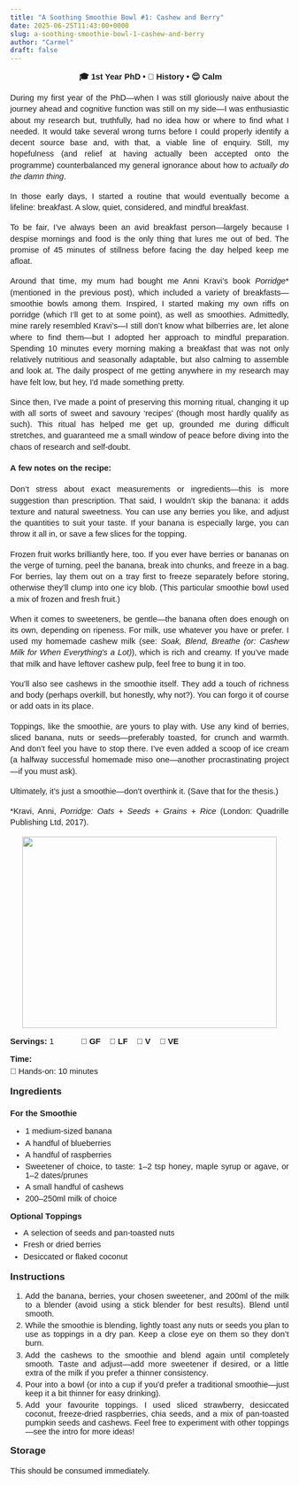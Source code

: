 ```yaml
---
title: "A Soothing Smoothie Bowl #1: Cashew and Berry"
date: 2025-06-25T11:43:00+0000
slug: a-soothing-smoothie-bowl-1-cashew-and-berry
author: "Carmel"
draft: false
---
```


<p style="text-align: center;"><span style="font-family: arial;"> <span face="Arial, sans-serif" style="font-size: 11pt; font-weight: 700; text-align: center; white-space-collapse: preserve;">🎓 1st Year PhD • 📘 History • 😌 Calm</span></span></p><span id="docs-internal-guid-669dea32-7fff-1228-f832-dd1fe18d9d71"><p dir="ltr" style="line-height: 1.38; margin-bottom: 0pt; margin-top: 0pt; text-align: justify;"><span style="font-family: arial;"><span face="Arial, sans-serif" style="font-size: 11pt; font-variant-alternates: normal; font-variant-east-asian: normal; font-variant-emoji: normal; font-variant-numeric: normal; font-variant-position: normal; vertical-align: baseline; white-space-collapse: preserve;">During my first year of the PhD—when I was still gloriously naive about the journey ahead and cognitive function was still on my side—I was enthusiastic about my research but, truthfully, had no idea how or where to find what I needed. It would take several wrong turns before I could properly identify a decent source base and, with that, a viable line of enquiry. Still, my hopefulness (and relief at having actually been accepted onto the programme) counterbalanced my general ignorance about how to </span><span face="Arial, sans-serif" style="font-size: 11pt; font-style: italic; font-variant-alternates: normal; font-variant-east-asian: normal; font-variant-emoji: normal; font-variant-numeric: normal; font-variant-position: normal; vertical-align: baseline; white-space-collapse: preserve;">actually do the damn thing</span><span face="Arial, sans-serif" style="font-size: 11pt; font-variant-alternates: normal; font-variant-east-asian: normal; font-variant-emoji: normal; font-variant-numeric: normal; font-variant-position: normal; vertical-align: baseline; white-space-collapse: preserve;">.</span></span></p><p dir="ltr" style="line-height: 1.38; margin-bottom: 12pt; margin-top: 12pt; text-align: justify;"><span style="font-family: arial; font-size: 11pt; font-variant-alternates: normal; font-variant-east-asian: normal; font-variant-emoji: normal; font-variant-numeric: normal; font-variant-position: normal; vertical-align: baseline; white-space-collapse: preserve;">In those early days, I started a routine that would eventually become a lifeline: breakfast. A slow, quiet, considered, and mindful breakfast.</span></p><p dir="ltr" style="line-height: 1.38; margin-bottom: 12pt; margin-top: 12pt; text-align: justify;"><span style="font-family: arial; font-size: 11pt; font-variant-alternates: normal; font-variant-east-asian: normal; font-variant-emoji: normal; font-variant-numeric: normal; font-variant-position: normal; vertical-align: baseline; white-space-collapse: preserve;">To be fair, I’ve always been an avid breakfast person—largely because I despise mornings and food is the only thing that lures me out of bed. The promise of 45 minutes of stillness before facing the day helped keep me afloat.</span></p><p dir="ltr" style="line-height: 1.38; margin-bottom: 12pt; margin-top: 12pt; text-align: justify;"><span style="font-family: arial; font-size: 11pt; white-space-collapse: preserve;">Around that time, my mum had bought me Anni Kravi’s book <i>Porridge</i>* (mentioned in the previous post), which included a variety of breakfasts—smoothie bowls among them. Inspired, I started making my own riffs on porridge (which I’ll get to at some point), as well as smoothies. Admittedly, mine rarely resembled Kravi’s—I still don’t know what bilberries are, let alone where to find them—but I adopted her approach to mindful preparation. Spending 10 minutes every morning making a breakfast that was not only relatively nutritious and seasonally adaptable, but also calming to assemble and look at. The daily prospect of me getting anywhere in my research may have felt low, but hey, I'd made something pretty.</span></p><p dir="ltr" style="line-height: 1.38; margin-bottom: 0pt; margin-top: 0pt; text-align: justify;"><span style="font-family: arial; font-size: 11pt; white-space-collapse: preserve;">Since then, I’ve made a point of preserving this morning ritual, changing it up with all sorts of sweet and savoury ‘recipes’ (though most hardly qualify as such). This ritual has helped me get up, grounded me during difficult stretches, and guaranteed me a small window of peace before diving into the chaos of research and self-doubt.</span></p><p dir="ltr" style="line-height: 1.38; margin-bottom: 0pt; margin-top: 0pt; text-align: justify;"><span style="font-family: arial; font-size: 11pt; white-space-collapse: preserve;"><br /></span></p><p class="p1" style="-webkit-text-stroke-color: rgb(0, 0, 0); font-family: Arial; font-feature-settings: normal; font-kerning: auto; font-optical-sizing: auto; font-size-adjust: none; font-size: 14.7px; font-stretch: normal; font-variant-alternates: normal; font-variant-east-asian: normal; font-variant-emoji: normal; font-variant-numeric: normal; font-variant-position: normal; font-variation-settings: normal; line-height: normal; margin: 0px;"><span class="s1" style="font-kerning: none;"><b>A few notes on the recipe:</b><b></b></span></p><p dir="ltr" style="line-height: 1.38; margin-bottom: 0pt; margin-top: 0pt; text-align: justify;"><span style="font-family: arial; font-size: 11pt; white-space-collapse: preserve;"><br /></span></p><p dir="ltr" style="line-height: 1.38; margin-bottom: 0pt; margin-top: 0pt; text-align: justify;"><span style="font-family: arial; font-size: 11pt; white-space-collapse: preserve;">Don’t stress about exact measurements or ingredients—this is more suggestion than prescription. That said, I wouldn’t skip the banana: it adds texture and natural sweetness. You can use any berries you like, and adjust the quantities to suit your taste. If your banana is especially large, you can throw it all in, or save a few slices for the topping.</span></p><p dir="ltr" style="line-height: 1.38; margin-bottom: 12pt; margin-top: 12pt; text-align: justify;"><span style="font-family: arial; font-size: 11pt; font-variant-alternates: normal; font-variant-east-asian: normal; font-variant-emoji: normal; font-variant-numeric: normal; font-variant-position: normal; vertical-align: baseline; white-space-collapse: preserve;">Frozen fruit works brilliantly here, too. If you ever have berries or bananas on the verge of turning, peel the banana, break into chunks, and freeze in a bag. For berries, lay them out on a tray first to freeze separately before storing, otherwise they’ll clump into one icy blob. (This particular smoothie bowl used a mix of frozen and fresh fruit.)</span></p><p dir="ltr" style="line-height: 1.38; margin-bottom: 12pt; margin-top: 12pt; text-align: justify;"><span style="font-family: arial;"><span face="Arial, sans-serif" style="font-size: 11pt; font-variant-alternates: normal; font-variant-east-asian: normal; font-variant-emoji: normal; font-variant-numeric: normal; font-variant-position: normal; vertical-align: baseline; white-space-collapse: preserve;">When it comes to sweeteners, be gentle—the banana often does enough on its own, depending on ripeness. For milk, use whatever you have or prefer. I used my homemade cashew milk (see: </span><span face="Arial, sans-serif" style="font-size: 11pt; font-style: italic; font-variant-alternates: normal; font-variant-east-asian: normal; font-variant-emoji: normal; font-variant-numeric: normal; font-variant-position: normal; vertical-align: baseline; white-space-collapse: preserve;">Soak, Blend, Breathe (or: Cashew Milk for When Everything's a Lot)</span><span face="Arial, sans-serif" style="font-size: 11pt; font-variant-alternates: normal; font-variant-east-asian: normal; font-variant-emoji: normal; font-variant-numeric: normal; font-variant-position: normal; vertical-align: baseline; white-space-collapse: preserve;">), which is rich and creamy. If you’ve made that milk and have leftover cashew pulp, feel free to bung it in too.</span></span></p><p dir="ltr" style="line-height: 1.38; margin-bottom: 12pt; margin-top: 12pt; text-align: justify;"><span style="font-family: arial; font-size: 11pt; font-variant-alternates: normal; font-variant-east-asian: normal; font-variant-emoji: normal; font-variant-numeric: normal; font-variant-position: normal; vertical-align: baseline; white-space-collapse: preserve;">You’ll also see cashews in the smoothie itself. They add a touch of richness and body (perhaps overkill, but honestly, why not?). You can forgo it of course or add oats in its place.</span></p><p dir="ltr" style="line-height: 1.38; margin-bottom: 12pt; margin-top: 12pt; text-align: justify;"><span style="font-family: arial; font-size: 11pt; font-variant-alternates: normal; font-variant-east-asian: normal; font-variant-emoji: normal; font-variant-numeric: normal; font-variant-position: normal; vertical-align: baseline; white-space-collapse: preserve;">Toppings, like the smoothie, are yours to play with. Use any kind of berries, sliced banana, nuts or seeds—preferably toasted, for crunch and warmth. And don’t feel you have to stop there. I’ve even added a scoop of ice cream (a halfway successful homemade miso one</span><span style="font-family: arial; font-size: 14.6667px; white-space-collapse: preserve;">—another procrastinating project</span><span style="font-family: arial; font-size: 14.6667px; white-space-collapse: preserve;">—</span><span style="font-family: arial; font-size: 11pt; white-space-collapse: preserve;">if you must ask).</span></p><p dir="ltr" style="line-height: 1.38; margin-bottom: 12pt; margin-top: 12pt; text-align: justify;"><span style="font-family: arial; font-size: 11pt; font-variant-alternates: normal; font-variant-east-asian: normal; font-variant-emoji: normal; font-variant-numeric: normal; font-variant-position: normal; vertical-align: baseline; white-space-collapse: preserve;">Ultimately, it’s just a smoothie—don’t overthink it. </span><span style="font-family: arial; font-size: 11pt; white-space-collapse: preserve;">(Save that for the thesis.)</span></p><p dir="ltr" style="line-height: 1.38; margin-bottom: 12pt; margin-top: 12pt; text-align: justify;"><span style="font-family: arial; font-size: 11pt; font-variant-alternates: normal; font-variant-east-asian: normal; font-variant-emoji: normal; font-variant-numeric: normal; font-variant-position: normal; vertical-align: baseline; white-space-collapse: preserve;">*Kravi, Anni, </span><span style="font-family: arial; font-size: 11pt; font-style: italic; font-variant-alternates: normal; font-variant-east-asian: normal; font-variant-emoji: normal; font-variant-numeric: normal; font-variant-position: normal; vertical-align: baseline; white-space-collapse: preserve;">Porridge: Oats + Seeds + Grains + Rice </span><span style="font-family: arial; font-size: 11pt; font-variant-alternates: normal; font-variant-east-asian: normal; font-variant-emoji: normal; font-variant-numeric: normal; font-variant-position: normal; vertical-align: baseline; white-space-collapse: preserve;">(London: Quadrille Publishing Ltd, 2017).</span></p><div class="separator" style="clear: both; text-align: center;"><a href="https://blogger.googleusercontent.com/img/b/R29vZ2xl/AVvXsEhzS2KeCyDq9FsTmhACFJaT2UH78itp9z2aDIlpNcRJyTkSUEffMusE-LMSJ0FbzuUecBPa4BcDwcZHC9YEPZAS4jwWKHuSZPTK0hexlyP5Niqrqi-uJ7vEoGAAtsx04vEL5SlngINWKe3JoTlTlPKHHcViPaUeiLugsvywffTXOPtplFRqnP99UmiQh7M/s2361/Smoothie%20bowl%20edited.jpeg" style="margin-left: 1em; margin-right: 1em;"><img border="0" data-original-height="1770" data-original-width="2361" height="346" src="https://blogger.googleusercontent.com/img/b/R29vZ2xl/AVvXsEhzS2KeCyDq9FsTmhACFJaT2UH78itp9z2aDIlpNcRJyTkSUEffMusE-LMSJ0FbzuUecBPa4BcDwcZHC9YEPZAS4jwWKHuSZPTK0hexlyP5Niqrqi-uJ7vEoGAAtsx04vEL5SlngINWKe3JoTlTlPKHHcViPaUeiLugsvywffTXOPtplFRqnP99UmiQh7M/w460-h346/Smoothie%20bowl%20edited.jpeg" width="460" /></a></div><div class="separator" style="clear: both; text-align: left;"><span style="font-family: arial; font-size: 11pt; font-variant-alternates: normal; font-variant-east-asian: normal; font-variant-emoji: normal; font-variant-numeric: normal; font-variant-position: normal; text-align: justify; vertical-align: baseline; white-space-collapse: preserve;"><b style="-webkit-text-stroke-color: rgb(0, 0, 0); font-family: Arial; font-size: 14.7px; text-align: left;"><br /></b></span></div><div class="separator" style="clear: both; text-align: left;"><span style="font-family: arial; font-size: 11pt; font-variant-alternates: normal; font-variant-east-asian: normal; font-variant-emoji: normal; font-variant-numeric: normal; font-variant-position: normal; text-align: justify; vertical-align: baseline; white-space-collapse: preserve;"><b style="-webkit-text-stroke-color: rgb(0, 0, 0); font-family: Arial; font-size: 14.7px; text-align: left;">Servings:</b><span style="-webkit-text-stroke-color: rgb(0, 0, 0); font-family: Arial; font-size: 14.7px; text-align: left;"> 1</span>            🥖 </span><span style="font-family: arial; font-size: 11pt; font-variant-alternates: normal; font-variant-east-asian: normal; font-variant-emoji: normal; font-variant-numeric: normal; font-variant-position: normal; font-weight: 700; text-align: justify; vertical-align: baseline; white-space-collapse: preserve;">GF    🥛 LF    🥕 V    🌱 VE</span></div><p class="p1" style="-webkit-text-stroke-color: rgb(0, 0, 0); font-family: Arial; font-feature-settings: normal; font-kerning: auto; font-optical-sizing: auto; font-size-adjust: none; font-size: 14.7px; font-stretch: normal; font-variant-alternates: normal; font-variant-east-asian: normal; font-variant-emoji: normal; font-variant-numeric: normal; font-variant-position: normal; font-variation-settings: normal; line-height: normal; margin: 0px;"><span class="s1" style="font-kerning: none;"><b><br /></b></span></p><p class="p1" style="-webkit-text-stroke-color: rgb(0, 0, 0); font-family: Arial; font-feature-settings: normal; font-kerning: auto; font-optical-sizing: auto; font-size-adjust: none; font-size: 14.7px; font-stretch: normal; font-variant-alternates: normal; font-variant-east-asian: normal; font-variant-emoji: normal; font-variant-numeric: normal; font-variant-position: normal; font-variation-settings: normal; line-height: normal; margin: 0px 0px 5.2px;"><span class="s1" style="font-kerning: none;"><b>Time:</b></span></p><p class="p1" style="-webkit-text-stroke-color: rgb(0, 0, 0); font-family: Arial; font-feature-settings: normal; font-kerning: auto; font-optical-sizing: auto; font-size-adjust: none; font-size: 14.7px; font-stretch: normal; font-variant-alternates: normal; font-variant-east-asian: normal; font-variant-emoji: normal; font-variant-numeric: normal; font-variant-position: normal; font-variation-settings: normal; line-height: normal; margin: 0px 0px 5.2px;"><span class="s1" style="font-kerning: none;">👐 Hands-on: 10 minutes</span></p><h3 dir="ltr" style="line-height: 1.656; margin-bottom: 4pt; margin-top: 14pt; text-align: justify;"><p class="p1" style="-webkit-text-stroke-color: rgb(0, 0, 0); font-family: Arial; font-feature-settings: normal; font-kerning: auto; font-optical-sizing: auto; font-size-adjust: none; font-size: 17.3px; font-stretch: normal; font-variant-alternates: normal; font-variant-east-asian: normal; font-variant-emoji: normal; font-variant-numeric: normal; font-variant-position: normal; font-variation-settings: normal; font-weight: 400; line-height: normal; margin: 0px;"><span class="s1" style="font-kerning: none;"><b>Ingredients</b></span></p><p class="p1" style="-webkit-text-stroke-color: rgb(0, 0, 0); font-family: Arial; font-feature-settings: normal; font-kerning: auto; font-optical-sizing: auto; font-size-adjust: none; font-size: 17.3px; font-stretch: normal; font-variant-alternates: normal; font-variant-east-asian: normal; font-variant-emoji: normal; font-variant-numeric: normal; font-variant-position: normal; font-variation-settings: normal; font-weight: 400; line-height: normal; margin: 0px;"><br /></p><p class="p1" style="-webkit-text-stroke-color: rgb(0, 0, 0); font-family: Arial; font-feature-settings: normal; font-kerning: auto; font-optical-sizing: auto; font-size-adjust: none; font-size: 17.3px; font-stretch: normal; font-variant-alternates: normal; font-variant-east-asian: normal; font-variant-emoji: normal; font-variant-numeric: normal; font-variant-position: normal; font-variation-settings: normal; font-weight: 400; line-height: normal; margin: 0px;"><b style="font-size: 14.7px;">For the Smoothie</b></p><p class="p1" style="-webkit-text-stroke-color: rgb(0, 0, 0); font-family: Arial; font-feature-settings: normal; font-kerning: auto; font-optical-sizing: auto; font-size-adjust: none; font-size: 17.3px; font-stretch: normal; font-variant-alternates: normal; font-variant-east-asian: normal; font-variant-emoji: normal; font-variant-numeric: normal; font-variant-position: normal; font-variation-settings: normal; font-weight: 400; line-height: normal; margin: 0px;"><b style="font-size: 14.7px;"></b></p><ul class="ul1" style="font-size: medium; font-weight: 400; text-align: start;"><li class="li1" style="-webkit-text-stroke: rgb(0, 0, 0); font-family: Arial; font-feature-settings: normal; font-kerning: auto; font-optical-sizing: auto; font-size-adjust: none; font-size: 14.7px; font-stretch: normal; font-variant-alternates: normal; font-variant-east-asian: normal; font-variant-emoji: normal; font-variant-numeric: normal; font-variant-position: normal; font-variation-settings: normal; line-height: normal; margin: 0px 0px 5.2px; text-align: justify;"><span class="s1"></span><span class="s2" style="font-kerning: none;">1 medium-sized banana </span></li><li class="li1" style="-webkit-text-stroke: rgb(0, 0, 0); font-family: Arial; font-feature-settings: normal; font-kerning: auto; font-optical-sizing: auto; font-size-adjust: none; font-size: 14.7px; font-stretch: normal; font-variant-alternates: normal; font-variant-east-asian: normal; font-variant-emoji: normal; font-variant-numeric: normal; font-variant-position: normal; font-variation-settings: normal; line-height: normal; margin: 0px 0px 5.2px; text-align: justify;"><span class="s2" style="font-kerning: none;">A handful of blueberries</span></li><li class="li1" style="-webkit-text-stroke: rgb(0, 0, 0); font-family: Arial; font-feature-settings: normal; font-kerning: auto; font-optical-sizing: auto; font-size-adjust: none; font-size: 14.7px; font-stretch: normal; font-variant-alternates: normal; font-variant-east-asian: normal; font-variant-emoji: normal; font-variant-numeric: normal; font-variant-position: normal; font-variation-settings: normal; line-height: normal; margin: 0px 0px 5.2px; text-align: justify;"><span class="s2" style="font-kerning: none;">A handful of raspberries </span></li><li class="li1" style="-webkit-text-stroke: rgb(0, 0, 0); font-family: Arial; font-feature-settings: normal; font-kerning: auto; font-optical-sizing: auto; font-size-adjust: none; font-size: 14.7px; font-stretch: normal; font-variant-alternates: normal; font-variant-east-asian: normal; font-variant-emoji: normal; font-variant-numeric: normal; font-variant-position: normal; font-variation-settings: normal; line-height: normal; margin: 0px 0px 5.2px; text-align: justify;"><span class="s2" style="font-kerning: none;">Sweetener of choice, to taste: 1–2 tsp honey, maple syrup or agave, or 1–2 dates/prunes</span></li><li class="li1" style="-webkit-text-stroke: rgb(0, 0, 0); font-family: Arial; font-feature-settings: normal; font-kerning: auto; font-optical-sizing: auto; font-size-adjust: none; font-size: 14.7px; font-stretch: normal; font-variant-alternates: normal; font-variant-east-asian: normal; font-variant-emoji: normal; font-variant-numeric: normal; font-variant-position: normal; font-variation-settings: normal; line-height: normal; margin: 0px 0px 5.2px; text-align: justify;"><span class="s2" style="font-kerning: none;">A small handful of cashews</span></li><li class="li1" style="-webkit-text-stroke: rgb(0, 0, 0); font-family: Arial; font-feature-settings: normal; font-kerning: auto; font-optical-sizing: auto; font-size-adjust: none; font-size: 14.7px; font-stretch: normal; font-variant-alternates: normal; font-variant-east-asian: normal; font-variant-emoji: normal; font-variant-numeric: normal; font-variant-position: normal; font-variation-settings: normal; line-height: normal; margin: 0px 0px 5.2px; text-align: justify;"><span class="s2" style="font-kerning: none;">200–250ml milk of choice</span></li></ul></h3><h4 dir="ltr" style="line-height: 1.656; margin-bottom: 2pt; margin-top: 12pt; text-align: justify;"><p class="p1" style="-webkit-text-stroke-color: rgb(0, 0, 0); font-family: Arial; font-feature-settings: normal; font-kerning: auto; font-optical-sizing: auto; font-size-adjust: none; font-size: 14.7px; font-stretch: normal; font-variant-alternates: normal; font-variant-east-asian: normal; font-variant-emoji: normal; font-variant-numeric: normal; font-variant-position: normal; font-variation-settings: normal; font-weight: 400; line-height: normal; margin: 0px 0px 2.6px;"><span class="s1" style="font-kerning: none;"><b>Optional Toppings</b></span></p><ul class="ul1" style="font-weight: 400; text-align: start;"><li class="li1" style="-webkit-text-stroke: rgb(0, 0, 0); font-family: Arial; font-feature-settings: normal; font-kerning: auto; font-optical-sizing: auto; font-size-adjust: none; font-size: 14.7px; font-stretch: normal; font-variant-alternates: normal; font-variant-east-asian: normal; font-variant-emoji: normal; font-variant-numeric: normal; font-variant-position: normal; font-variation-settings: normal; line-height: normal; margin: 0px 0px 5.2px; text-align: justify;"><span class="s2" style="font-kerning: none;">A selection of seeds and pan-toasted nuts</span></li><li class="li1" style="-webkit-text-stroke: rgb(0, 0, 0); font-family: Arial; font-feature-settings: normal; font-kerning: auto; font-optical-sizing: auto; font-size-adjust: none; font-size: 14.7px; font-stretch: normal; font-variant-alternates: normal; font-variant-east-asian: normal; font-variant-emoji: normal; font-variant-numeric: normal; font-variant-position: normal; font-variation-settings: normal; line-height: normal; margin: 0px 0px 5.2px; text-align: justify;"><span class="s2" style="font-kerning: none;">Fresh or dried berries</span></li><li class="li1" style="-webkit-text-stroke: rgb(0, 0, 0); font-family: Arial; font-feature-settings: normal; font-kerning: auto; font-optical-sizing: auto; font-size-adjust: none; font-size: 14.7px; font-stretch: normal; font-variant-alternates: normal; font-variant-east-asian: normal; font-variant-emoji: normal; font-variant-numeric: normal; font-variant-position: normal; font-variation-settings: normal; line-height: normal; margin: 0px 0px 5.2px; text-align: justify;"><span class="s2" style="font-kerning: none;">Desiccated or flaked coconut</span></li></ul></h4><h3 dir="ltr" style="line-height: 1.38; margin-bottom: 8pt; margin-top: 14pt; text-align: justify;"><p class="p1" style="-webkit-text-stroke-color: rgb(0, 0, 0); font-family: Arial; font-feature-settings: normal; font-kerning: auto; font-optical-sizing: auto; font-size-adjust: none; font-size: 17.3px; font-stretch: normal; font-variant-alternates: normal; font-variant-east-asian: normal; font-variant-emoji: normal; font-variant-numeric: normal; font-variant-position: normal; font-variation-settings: normal; font-weight: 400; line-height: normal; margin: 0px 0px 0px 36px; text-indent: -36px;"><b>Instructions</b></p><ol class="ol1" style="font-size: medium; font-weight: 400; text-align: start;"><li class="li1" style="-webkit-text-stroke: rgb(0, 0, 0); font-family: Arial; font-feature-settings: normal; font-kerning: auto; font-optical-sizing: auto; font-size-adjust: none; font-size: 14.7px; font-stretch: normal; font-variant-alternates: normal; font-variant-east-asian: normal; font-variant-emoji: normal; font-variant-numeric: normal; font-variant-position: normal; font-variation-settings: normal; line-height: normal; margin: 0px 0px 5.2px; text-align: justify;"><span class="s1"></span><span class="s2" style="font-kerning: none;">Add the banana, berries, your chosen sweetener, and 200ml of the milk to a blender (avoid using a stick blender for best results). Blend until smooth.</span></li><li class="li1" style="-webkit-text-stroke: rgb(0, 0, 0); font-family: Arial; font-feature-settings: normal; font-kerning: auto; font-optical-sizing: auto; font-size-adjust: none; font-size: 14.7px; font-stretch: normal; font-variant-alternates: normal; font-variant-east-asian: normal; font-variant-emoji: normal; font-variant-numeric: normal; font-variant-position: normal; font-variation-settings: normal; line-height: normal; margin: 0px 0px 5.2px; text-align: justify;"><span class="s2" style="font-kerning: none;">While the smoothie is blending, lightly toast any nuts or seeds you plan to use as toppings in a dry pan. Keep a close eye on them so they don’t burn.</span></li><li class="li1" style="-webkit-text-stroke: rgb(0, 0, 0); font-family: Arial; font-feature-settings: normal; font-kerning: auto; font-optical-sizing: auto; font-size-adjust: none; font-size: 14.7px; font-stretch: normal; font-variant-alternates: normal; font-variant-east-asian: normal; font-variant-emoji: normal; font-variant-numeric: normal; font-variant-position: normal; font-variation-settings: normal; line-height: normal; margin: 0px 0px 5.2px; text-align: justify;"><span class="s2" style="font-kerning: none;">Add the cashews to the smoothie and blend again until completely smooth. Taste and adjust—add more sweetener if desired, or a little extra of the milk if you prefer a thinner consistency.</span></li><li class="li1" style="-webkit-text-stroke: rgb(0, 0, 0); font-family: Arial; font-feature-settings: normal; font-kerning: auto; font-optical-sizing: auto; font-size-adjust: none; font-size: 14.7px; font-stretch: normal; font-variant-alternates: normal; font-variant-east-asian: normal; font-variant-emoji: normal; font-variant-numeric: normal; font-variant-position: normal; font-variation-settings: normal; line-height: normal; margin: 0px 0px 5.2px; text-align: justify;"><span class="s2" style="font-kerning: none;">Pour into a bowl (or into a cup if you’d prefer a traditional smoothie—just keep it a bit thinner for easy drinking).</span></li><li class="li1" style="-webkit-text-stroke: rgb(0, 0, 0); font-family: Arial; font-feature-settings: normal; font-kerning: auto; font-optical-sizing: auto; font-size-adjust: none; font-size: 14.7px; font-stretch: normal; font-variant-alternates: normal; font-variant-east-asian: normal; font-variant-emoji: normal; font-variant-numeric: normal; font-variant-position: normal; font-variation-settings: normal; line-height: normal; margin: 0px 0px 5.2px; text-align: justify;"><span class="s2" style="font-kerning: none;">Add your favourite toppings. I used sliced strawberry, desiccated coconut, freeze-dried raspberries, chia seeds, and a mix of pan-toasted pumpkin seeds and cashews. Feel free to experiment with other toppings—see the intro for more ideas!</span></li></ol></h3><p class="p1" style="-webkit-text-stroke-color: rgb(0, 0, 0); font-family: Arial; font-feature-settings: normal; font-kerning: auto; font-optical-sizing: auto; font-size-adjust: none; font-size: 17.3px; font-stretch: normal; font-variant-alternates: normal; font-variant-east-asian: normal; font-variant-emoji: normal; font-variant-numeric: normal; font-variant-position: normal; font-variation-settings: normal; line-height: normal; margin: 0px;"><span class="s1" style="font-kerning: none;"><b>Storage</b></span></p><p dir="ltr" style="line-height: 1.38; margin-bottom: 12pt; margin-top: 12pt; text-align: justify;"><span style="font-family: arial; font-size: 11pt; font-variant-alternates: normal; font-variant-east-asian: normal; font-variant-emoji: normal; font-variant-numeric: normal; font-variant-position: normal; vertical-align: baseline; white-space-collapse: preserve;">This should be consumed immediately.</span></p><div><span face="Arial, sans-serif" style="font-size: 11pt; font-variant-alternates: normal; font-variant-east-asian: normal; font-variant-emoji: normal; font-variant-numeric: normal; font-variant-position: normal; vertical-align: baseline; white-space-collapse: preserve;"><br /></span></div></span>